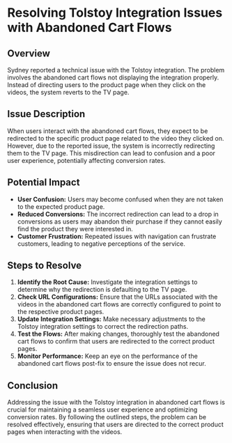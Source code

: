 # Resolving Tolstoy Integration Issues with Abandoned Cart Flows

## Overview
Sydney reported a technical issue with the Tolstoy integration. The problem involves the abandoned cart flows not displaying the integration properly. Instead of directing users to the product page when they click on the videos, the system reverts to the TV page.

## Issue Description
When users interact with the abandoned cart flows, they expect to be redirected to the specific product page related to the video they clicked on. However, due to the reported issue, the system is incorrectly redirecting them to the TV page. This misdirection can lead to confusion and a poor user experience, potentially affecting conversion rates.

## Potential Impact
- **User Confusion:** Users may become confused when they are not taken to the expected product page.
- **Reduced Conversions:** The incorrect redirection can lead to a drop in conversions as users may abandon their purchase if they cannot easily find the product they were interested in.
- **Customer Frustration:** Repeated issues with navigation can frustrate customers, leading to negative perceptions of the service.

## Steps to Resolve
1. **Identify the Root Cause:** Investigate the integration settings to determine why the redirection is defaulting to the TV page.
2. **Check URL Configurations:** Ensure that the URLs associated with the videos in the abandoned cart flows are correctly configured to point to the respective product pages.
3. **Update Integration Settings:** Make necessary adjustments to the Tolstoy integration settings to correct the redirection paths.
4. **Test the Flows:** After making changes, thoroughly test the abandoned cart flows to confirm that users are redirected to the correct product pages.
5. **Monitor Performance:** Keep an eye on the performance of the abandoned cart flows post-fix to ensure the issue does not recur.

## Conclusion
Addressing the issue with the Tolstoy integration in abandoned cart flows is crucial for maintaining a seamless user experience and optimizing conversion rates. By following the outlined steps, the problem can be resolved effectively, ensuring that users are directed to the correct product pages when interacting with the videos.